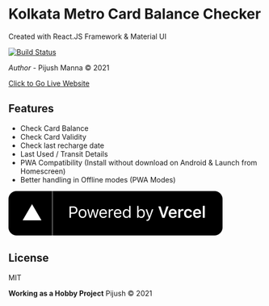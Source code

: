 
# Kolkata Metro Card Balance Checker
Created with React.JS Framework & Material UI

[![Build Status](https://travis-ci.org/joemccann/dillinger.svg?branch=master)](https://github.com/mannapijush1coretech/kolkata-metro-card-details-checker)

*Author* - Pijush Manna © 2021

[Click to Go Live Website](https://metrocard.itspijush.eu.org/)

## Features
- Check Card Balance
- Check Card Validity
- Check last recharge date
- Last Used / Transit Details
- PWA Compatibility (Install without download on Android & Launch from Homescreen)
- Better handling in Offline modes (PWA Modes)

[![N|Solid](https://raw.githubusercontent.com/abumalick/powered-by-vercel/master/powered-by-vercel.svg)](https://vercel.com)

## License

MIT

**Working as a Hobby Project**
Pijush © 2021




